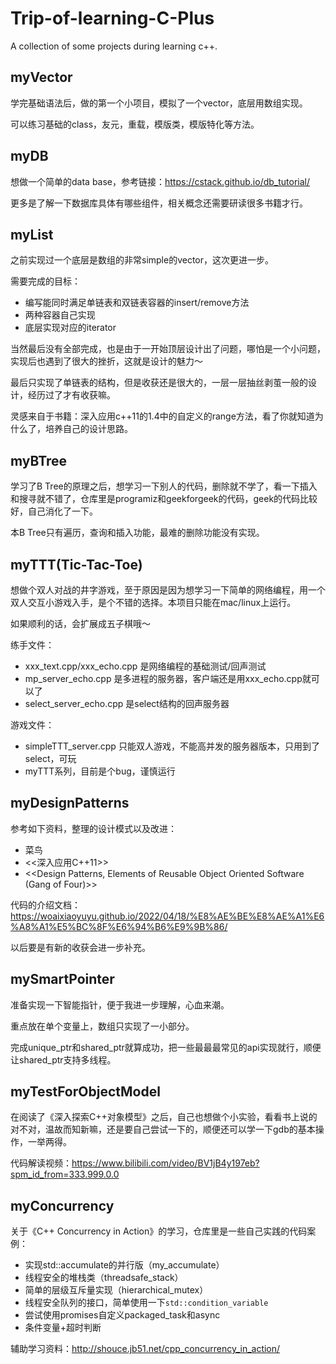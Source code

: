 # Trip-of-learning-C-Plus
A collection of some projects during learning c++.

## myVector

学完基础语法后，做的第一个小项目，模拟了一个vector，底层用数组实现。

可以练习基础的class，友元，重载，模版类，模版特化等方法。

## myDB

想做一个简单的data base，参考链接：https://cstack.github.io/db_tutorial/

更多是了解一下数据库具体有哪些组件，相关概念还需要研读很多书籍才行。

## myList

之前实现过一个底层是数组的非常simple的vector，这次更进一步。

需要完成的目标：

- 编写能同时满足单链表和双链表容器的insert/remove方法
- 两种容器自己实现
- 底层实现对应的iterator

当然最后没有全部完成，也是由于一开始顶层设计出了问题，哪怕是一个小问题，实现后也遇到了很大的挫折，这就是设计的魅力～

最后只实现了单链表的结构，但是收获还是很大的，一层一层抽丝剥茧一般的设计，经历过了才有收获嘛。

灵感来自于书籍：深入应用c++11的1.4中的自定义的range方法，看了你就知道为什么了，培养自己的设计思路。

## myBTree

学习了B Tree的原理之后，想学习一下别人的代码，删除就不学了，看一下插入和搜寻就不错了，仓库里是programiz和geekforgeek的代码，geek的代码比较好，自己消化了一下。

本B Tree只有遍历，查询和插入功能，最难的删除功能没有实现。

## myTTT(Tic-Tac-Toe)

想做个双人对战的井字游戏，至于原因是因为想学习一下简单的网络编程，用一个双人交互小游戏入手，是个不错的选择。本项目只能在mac/linux上运行。

如果顺利的话，会扩展成五子棋哦～

练手文件：

- xxx_text.cpp/xxx_echo.cpp 是网络编程的基础测试/回声测试
- mp_server_echo.cpp 是多进程的服务器，客户端还是用xxx_echo.cpp就可以了
- select_server_echo.cpp 是select结构的回声服务器

游戏文件：

- simpleTTT_server.cpp 只能双人游戏，不能高并发的服务器版本，只用到了select，可玩
- myTTT系列，目前是个bug，谨慎运行

## myDesignPatterns

参考如下资料，整理的设计模式以及改进：

- 菜鸟
- <<深入应用C++11>>
- <<Design Patterns, Elements of Reusable Object Oriented Software (Gang of Four)>>

代码的介绍文档：https://woaixiaoyuyu.github.io/2022/04/18/%E8%AE%BE%E8%AE%A1%E6%A8%A1%E5%BC%8F%E6%94%B6%E9%9B%86/

以后要是有新的收获会进一步补充。

## mySmartPointer

准备实现一下智能指针，便于我进一步理解，心血来潮。

重点放在单个变量上，数组只实现了一小部分。

完成unique_ptr和shared_ptr就算成功，把一些最最最常见的api实现就行，顺便让shared_ptr支持多线程。

## myTestForObjectModel

在阅读了《深入探索C++对象模型》之后，自己也想做个小实验，看看书上说的对不对，温故而知新嘛，还是要自己尝试一下的，顺便还可以学一下gdb的基本操作，一举两得。

代码解读视频：https://www.bilibili.com/video/BV1jB4y197eb?spm_id_from=333.999.0.0

## myConcurrency

关于《C++ Concurrency in Action》的学习，仓库里是一些自己实践的代码案例：

- 实现std::accumulate的并行版（my_accumulate）
- 线程安全的堆栈类（threadsafe_stack）
- 简单的层级互斥量实现（hierarchical_mutex）
- 线程安全队列的接口，简单使用一下`std::condition_variable`
- 尝试使用promises自定义packaged_task和async
- 条件变量+超时判断

辅助学习资料：http://shouce.jb51.net/cpp_concurrency_in_action/

